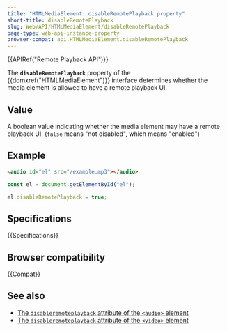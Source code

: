 ```yaml
---
title: "HTMLMediaElement: disableRemotePlayback property"
short-title: disableRemotePlayback
slug: Web/API/HTMLMediaElement/disableRemotePlayback
page-type: web-api-instance-property
browser-compat: api.HTMLMediaElement.disableRemotePlayback
---
```


{{APIRef("Remote Playback API")}}

The **`disableRemotePlayback`** property of the {{domxref("HTMLMediaElement")}} interface determines whether the media element is allowed to have a remote playback UI.

## Value

A boolean value indicating whether the media element may have a remote playback
UI. (`false` means "not disabled", which means "enabled")

## Example

```html
<audio id="el" src="/example.mp3"></audio>
```

```js
const el = document.getElementById("el");

el.disableRemotePlayback = true;
```

## Specifications

{{Specifications}}

## Browser compatibility

{{Compat}}

## See also

- [The `disableremoteplayback` attribute of the `<audio>` element](/en-US/docs/Web/HTML/Element/audio#disableremoteplayback)
- [The `disableremoteplayback` attribute of the `<video>` element](/en-US/docs/Web/HTML/Element/video#disableremoteplayback)
